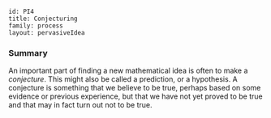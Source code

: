 ````
id: PI4
title: Conjecturing
family: process
layout: pervasiveIdea

````

### Summary

An important part of finding a new mathematical idea is often to make a _conjecture_.  This might also be called a prediction, or a hypothesis.  A conjecture is something that we believe to be true, perhaps based on some evidence or previous experience, but that we have not yet proved to be true and that may in fact turn out not to be true.
